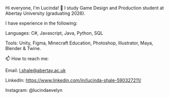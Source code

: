 
Hi everyone, I'm Lucinda! 👋 
I study Game Design and Production student at Abertay University (graduating 2026).

I have experience in the following:

Languages: C#, Javascript, Java, Python, SQL 

Tools: Unity, Figma, Minecraft Education, Photoshop, Illustrator, Maya, Blender & Twine.


📫 How to reach me:

Email: l.shale@abertay.ac.uk

LinkedIn: https://www.linkedin.com/in/lucinda-shale-590327211/

Instagram: @lucindaevelyn

